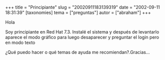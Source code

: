 +++
title = "Principiante"
slug = "20020911183139319"
date = "2002-09-11 18:31:39"
[taxonomies]
tema = ["preguntas"]
autor = ["abraham"]
+++

Hola

Soy principiante en Red Hat 7.3. Instalé el sistema y después de
levantarlo aparece el modo gráfico para luego desaparecer y preguntar el
login pero en modo texto

¿Qué puedo hacer o qué temas de ayuda me recomiendan?.Gracias...

